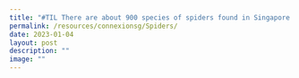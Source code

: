 ```yaml
---
title: "#TIL There are about 900 species of spiders found in Singapore!"
permalink: /resources/connexionsg/Spiders/
date: 2023-01-04
layout: post
description: ""
image: ""
---
```

